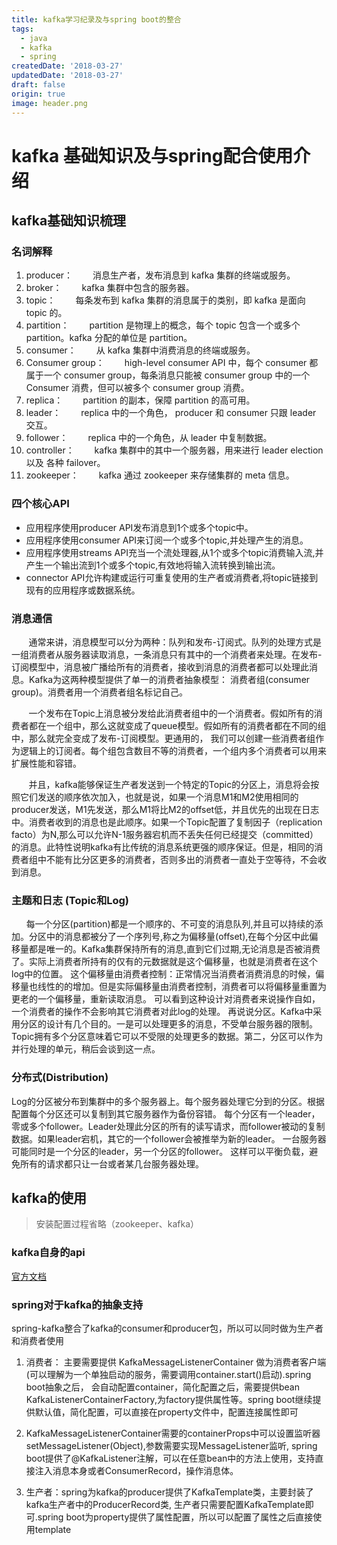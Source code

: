 ```yaml
---
title: kafka学习纪录及与spring boot的整合
tags: 
  - java
  - kafka
  - spring
createdDate: '2018-03-27'
updatedDate: '2018-03-27'
draft: false
origin: true
image: header.png
---
```



# kafka 基础知识及与spring配合使用介绍

## kafka基础知识梳理

### 名词解释

1. producer：
　　消息生产者，发布消息到 kafka 集群的终端或服务。
2. broker：
　　kafka 集群中包含的服务器。
3. topic：
　　每条发布到 kafka 集群的消息属于的类别，即 kafka 是面向 topic 的。
4. partition：
　　partition 是物理上的概念，每个 topic 包含一个或多个 partition。kafka 分配的单位是 partition。
5. consumer：
　　从 kafka 集群中消费消息的终端或服务。
6. Consumer group：
　　high-level consumer API 中，每个 consumer 都属于一个 consumer group，每条消息只能被 consumer group 中的一个 Consumer 消费，但可以被多个 consumer group 消费。
7. replica：
　　partition 的副本，保障 partition 的高可用。
8. leader：
　　replica 中的一个角色， producer 和 consumer 只跟 leader 交互。
9. follower：
　　replica 中的一个角色，从 leader 中复制数据。
10. controller：
　　kafka 集群中的其中一个服务器，用来进行 leader election 以及 各种 failover。
12. zookeeper：
　　kafka 通过 zookeeper 来存储集群的 meta 信息。

### 四个核心API

*   应用程序使用producer API发布消息到1个或多个topic中。
*   应用程序使用consumer API来订阅一个或多个topic,并处理产生的消息。
*   应用程序使用streams API充当一个流处理器,从1个或多个topic消费输入流,并产生一个输出流到1个或多个topic,有效地将输入流转换到输出流。
*   connector API允许构建或运行可重复使用的生产者或消费者,将topic链接到现有的应用程序或数据系统。

### 消息通信

       通常来讲，消息模型可以分为两种：队列和发布-订阅式。队列的处理方式是一组消费者从服务器读取消息，一条消息只有其中的一个消费者来处理。在发布-订阅模型中，消息被广播给所有的消费者，接收到消息的消费者都可以处理此消息。Kafka为这两种模型提供了单一的消费者抽象模型： 消费者组(consumer group)。消费者用一个消费者组名标记自己。

       一个发布在Topic上消息被分发给此消费者组中的一个消费者。假如所有的消费者都在一个组中，那么这就变成了queue模型。假如所有的消费者都在不同的组中，那么就完全变成了发布-订阅模型。更通用的， 我们可以创建一些消费者组作为逻辑上的订阅者。每个组包含数目不等的消费者，一个组内多个消费者可以用来扩展性能和容错。       

       并且，kafka能够保证生产者发送到一个特定的Topic的分区上，消息将会按照它们发送的顺序依次加入，也就是说，如果一个消息M1和M2使用相同的producer发送，M1先发送，那么M1将比M2的offset低，并且优先的出现在日志中。消费者收到的消息也是此顺序。如果一个Topic配置了复制因子（replication facto）为N,那么可以允许N-1服务器宕机而不丢失任何已经提交（committed）的消息。此特性说明kafka有比传统的消息系统更强的顺序保证。但是，相同的消费者组中不能有比分区更多的消费者，否则多出的消费者一直处于空等待，不会收到消息。

### 主题和日志 (Topic和Log)

      每一个分区(partition)都是一个顺序的、不可变的消息队列,并且可以持续的添加。分区中的消息都被分了一个序列号,称之为偏移量(offset),在每个分区中此偏移量都是唯一的。Kafka集群保持所有的消息,直到它们过期,无论消息是否被消费了。实际上消费者所持有的仅有的元数据就是这个偏移量，也就是消费者在这个log中的位置。 这个偏移量由消费者控制：正常情况当消费者消费消息的时候，偏移量也线性的的增加。但是实际偏移量由消费者控制，消费者可以将偏移量重置为更老的一个偏移量，重新读取消息。 可以看到这种设计对消费者来说操作自如， 一个消费者的操作不会影响其它消费者对此log的处理。 再说说分区。Kafka中采用分区的设计有几个目的。一是可以处理更多的消息，不受单台服务器的限制。Topic拥有多个分区意味着它可以不受限的处理更多的数据。第二，分区可以作为并行处理的单元，稍后会谈到这一点。

### 分布式(Distribution)

 Log的分区被分布到集群中的多个服务器上。每个服务器处理它分到的分区。根据配置每个分区还可以复制到其它服务器作为备份容错。 每个分区有一个leader，零或多个follower。Leader处理此分区的所有的读写请求，而follower被动的复制数据。如果leader宕机，其它的一个follower会被推举为新的leader。 一台服务器可能同时是一个分区的leader，另一个分区的follower。 这样可以平衡负载，避免所有的请求都只让一台或者某几台服务器处理。
 
 
## kafka的使用

> 安装配置过程省略（zookeeper、kafka）

### kafka自身的api

[官方文档](https://kafka.apache.org/documentation/#api)

### spring对于kafka的抽象支持

spring-kafka整合了kafka的consumer和producer包，所以可以同时做为生产者和消费者使用


1. 消费者： 主要需要提供 KafkaMessageListenerContainer 做为消费者客户端(可以理解为一个单独启动的服务，需要调用container.start()启动).spring boot抽象之后，
会自动配置container，简化配置之后，需要提供bean KafkaListenerContainerFactory,为factory提供属性等。spring boot继续提供默认值，简化配置，可以直接在property文件中，配置连接属性即可

2. KafkaMessageListenerContainer需要的containerProps中可以设置监听器setMessageListener(Object),参数需要实现MessageListener监听,
spring boot提供了@KafkaListener注解，可以在任意bean中的方法上使用，支持直接注入消息本身或者ConsumerRecord，操作消息体。

3. 生产者：spring为kafka的producer提供了KafkaTemplate类，主要封装了kafka生产者中的ProducerRecord类,
生产者只需要配置KafkaTemplate即可.spring boot为property提供了属性配置，所以可以配置了属性之后直接使用template